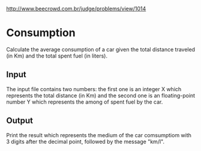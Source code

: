 http://www.beecrowd.com.br/judge/problems/view/1014

# Consumption

Calculate the average consumption of a car given the total
distance traveled (in Km) and the total spent fuel (in liters).

## Input

The input file contains two numbers: the first one is an
integer X which represents the total distance (in Km) and
the second one is an floating-point number Y  which
represents the among of spent fuel by the car.

## Output

Print the result which represents the medium of the car
comsumptiom with 3 digits after the decimal point,
followed by the message "km/l".
